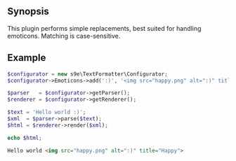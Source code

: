 ## Synopsis

This plugin performs simple replacements, best suited for handling emoticons.
Matching is case-sensitive.

## Example

```php
$configurator = new s9e\TextFormatter\Configurator;
$configurator->Emoticons->add(':)', '<img src="happy.png" alt=":)" title="Happy">');

$parser   = $configurator->getParser();
$renderer = $configurator->getRenderer();

$text = 'Hello world :)';
$xml  = $parser->parse($text);
$html = $renderer->render($xml);

echo $html;
```
```html
Hello world <img src="happy.png" alt=":)" title="Happy">
```